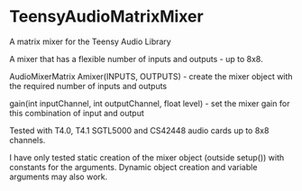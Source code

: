 # TeensyAudioMatrixMixer
A matrix mixer for the Teensy Audio Library

A mixer that has a flexible number of inputs and outputs - up to 8x8.

AudioMixerMatrix Amixer(INPUTS, OUTPUTS) - create the mixer object with the required number of inputs and outputs

gain(int inputChannel, int outputChannel, float level) - set the mixer gain for this combination of input and output

Tested with T4.0, T4.1 SGTL5000 and CS42448 audio cards up to 8x8 channels.

I have only tested static creation of the mixer object (outside setup()) with constants for the arguments. Dynamic object creation and variable arguments may also work. 
